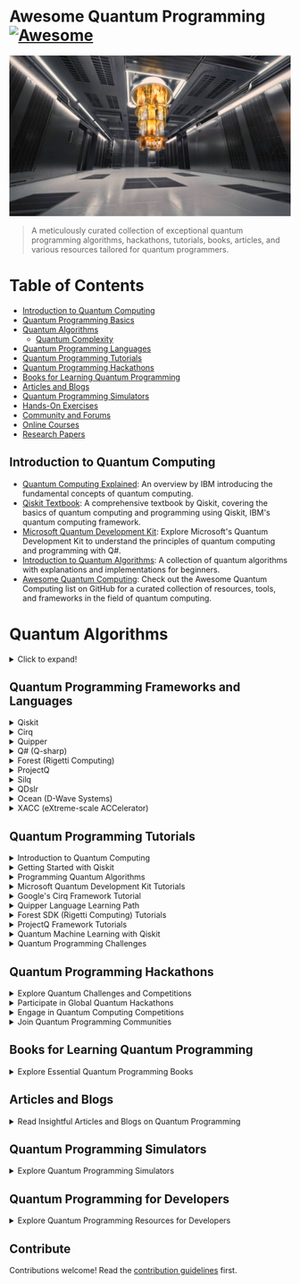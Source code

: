 # Awesome Quantum Programming[![Awesome](https://awesome.re/badge.svg)](https://awesome.re)

![Quantum Programming](quantum_programming.png)

> A meticulously curated collection of exceptional quantum programming algorithms, hackathons, tutorials, books, articles, and various resources tailored for quantum programmers.

# Table of Contents

- [Introduction to Quantum Computing](#introduction-to-quantum-computing)
- [Quantum Programming Basics](#quantum-programming-basics)
- [Quantum Algorithms](#quantum-algorithms)
  - [Quantum Complexity](#quantum-complexity)
- [Quantum Programming Languages](#quantum-programming-languages)
- [Quantum Programming Tutorials](#quantum-programming-tutorials)
- [Quantum Programming Hackathons](#quantum-programming-hackathons)
- [Books for Learning Quantum Programming](#books-for-learning-quantum-programming)
- [Articles and Blogs](#articles-and-blogs)
- [Quantum Programming Simulators](#quantum-programming-simulators)
- [Hands-On Exercises](#hands-on-exercises)
- [Community and Forums](#community-and-forums)
- [Online Courses](#online-courses)
- [Research Papers](#research-papers)

## Introduction to Quantum Computing

- [Quantum Computing Explained](https://www.ibm.com/quantum-computing/learn/what-is-quantum-computing/): An overview by IBM introducing the fundamental concepts of quantum computing.
- [Qiskit Textbook](https://qiskit.org/textbook/preface.html): A comprehensive textbook by Qiskit, covering the basics of quantum computing and programming using Qiskit, IBM's quantum computing framework.
- [Microsoft Quantum Development Kit](https://learn.microsoft.com/en-us/azure/quantum/): Explore Microsoft's Quantum Development Kit to understand the principles of quantum computing and programming with Q#.
- [Introduction to Quantum Algorithms](https://quantumalgorithmzoo.org/): A collection of quantum algorithms with explanations and implementations for beginners.
- [Awesome Quantum Computing](https://github.com/sindresorhus/awesome-quantum-computing): Check out the Awesome Quantum Computing list on GitHub for a curated collection of resources, tools, and frameworks in the field of quantum computing.

# Quantum Algorithms
<details>
<summary>Click to expand!</summary>

## Overview
- [Quantum Algorithms Overview](https://en.wikipedia.org/wiki/Quantum_algorithm): A comprehensive introduction to quantum algorithms, covering fundamental concepts and their applications.

## Search Algorithms
- [Grover's Algorithm](https://en.wikipedia.org/wiki/Grover%27s_algorithm): Learn about Grover's algorithm, a quantum algorithm for unstructured search that provides a quadratic speedup over classical algorithms.

## Factorization
- [Shor's Algorithm](https://en.wikipedia.org/wiki/Shor%27s_algorithm): Explore Shor's algorithm, a groundbreaking quantum algorithm that efficiently factors large numbers, posing a threat to classical public-key cryptography.

## Quantum Fourier Transform
- [Quantum Fourier Transform](https://en.wikipedia.org/wiki/Quantum_Fourier_transform): Understand the Quantum Fourier Transform, a key component in many quantum algorithms, including Shor's algorithm.

## Variational Quantum Algorithms
- [Variational Quantum Algorithms](https://en.wikipedia.org/wiki/Variational_quantum_algorithm): Delve into variational quantum algorithms, a class of algorithms that use quantum computers to optimize a parameterized quantum circuit for specific tasks.

## Machine Learning
- [Quantum Machine Learning](https://en.wikipedia.org/wiki/Quantum_machine_learning): Explore the intersection of quantum computing and machine learning, including algorithms that leverage quantum parallelism to enhance computational efficiency.

## Quantum Walks
- [Quantum Walks](https://en.wikipedia.org/wiki/Quantum_walk): Learn about quantum walks, a quantum analog to classical random walks, with applications in algorithm design and quantum information processing.

## Adiabatic Quantum Computing
- [Adiabatic Quantum Computing](https://en.wikipedia.org/wiki/Adiabatic_quantum_computation): Understand adiabatic quantum computing, an alternative approach to quantum computation based on the adiabatic theorem.

## Combinatorial Optimization
- [Quantum Approximate Optimization Algorithm (QAOA)](https://en.wikipedia.org/wiki/Quantum_approximate_optimization_algorithm): Explore QAOA, a quantum algorithm designed for combinatorial optimization problems, with applications in various fields.

## Quantum Complexity
- [BQP Complexity Class](https://en.wikipedia.org/wiki/BQP): Learn about the Bounded-error Quantum Polynomial time (BQP) complexity class, which characterizes problems efficiently solvable by a quantum computer.

</details>

## Quantum Programming Frameworks and Languages

<details>
<summary>Qiskit</summary>

- Developed by [IBM](http://www.research.ibm.com/ibm-q/).
- Open-source and widely used.
- Comprehensive suite for quantum computing.
</details>

<details>
<summary>Cirq</summary>

- Developed by [Google](https://quantumai.google/cirq).
- Targets NISQ (Noisy Intermediate-Scale Quantum) devices.
- Focuses on defining and simulating quantum circuits.
</details>

<details>
<summary>Quipper</summary>

- Developed by [Microsoft Research and the University of Oxford](https://www.maths.ox.ac.uk/groups/computational-foundations-computer-science/quantum-computing).
- High-level quantum programming language.
- Emphasizes a functional programming approach.
</details>

<details>
<summary>Q# (Q-sharp)</summary>

- Developed by [Microsoft](https://learn.microsoft.com/en-us/azure/quantum/).
- Part of the Quantum Development Kit.
- Integrates with Visual Studio.
</details>

<details>
<summary>Forest (Rigetti Computing)</summary>

- Includes Quil (Quantum Instruction Language).
- Open-source and part of the [Forest SDK](https://www.rigetti.com/forest).
</details>

<details>
<summary>ProjectQ</summary>

- Open-source framework.
- Enables quantum programming using high-level Python syntax.
- Aims to support various quantum hardware architectures.
</details>

<details>
<summary>Silq</summary>

- Developed by [ETH Zurich](https://silq.ethz.ch/).
- Focuses on improving expressiveness and safety.
- Introduces high-level abstractions.
</details>

<details>
<summary>QDslr</summary>

- Quantum Domain-Specific Language for Rigetti quantum processors.
- Designed to simplify quantum program development.
- Aims to make quantum computing more accessible.
</details>

<details>
<summary>Ocean (D-Wave Systems)</summary>

- Provides tools for quantum annealing.
- D-Wave's quantum processing unit (QPU) is accessed through [Ocean](https://docs.ocean.dwavesys.com/).
</details>

<details>
<summary>XACC (eXtreme-scale ACCelerator)</summary>

- Quantum programming framework.
- Supports various quantum and classical accelerators.
- Aims to provide a hardware-agnostic approach.
</details>

## Quantum Programming Tutorials

<details>
<summary>Introduction to Quantum Computing</summary>

- [Quantum Computing Basics](https://www.ibm.com/quantum-computing/learn/what-is-quantum-computing/)
- [Understanding Qubits and Quantum Gates](https://www.quantum-inspire.com/kbase/qubit-technology/)
- [Quantum Superposition and Entanglement](https://www.scientificamerican.com/article/quantum-superposition-and-entanglement/)
</details>

<details>
<summary>Getting Started with Qiskit</summary>

- [Qiskit Installation Guide](https://qiskit.org/documentation/install.html)
- [Creating Your First Quantum Circuit](https://qiskit.org/documentation/tutorials/circuits/1_getting_started_with_qiskit.html)
- [Simulating Quantum Circuits with Qiskit](https://qiskit.org/documentation/tutorials/circuits/3_simulator_backends.html)
</details>

<details>
<summary>Programming Quantum Algorithms</summary>

- [Implementing Grover's Algorithm](https://quantum-computing.ibm.com/docs/guide/q-algos/grover)
- [Shor's Algorithm and Quantum Factorization](https://www.scottaaronson.com/blog/?p=208)
- [Quantum Machine Learning Basics](https://www.cs.umd.edu/class/fall2020/cmsc657/projects/group_5.pdf)
</details>

<details>
<summary>Microsoft Quantum Development Kit Tutorials</summary>

- [Introduction to Q# Programming](https://learn.microsoft.com/en-us/azure/quantum/quickstarts/1-install-command-line?tabs=tabid-vscode)
- [Quantum Teleportation and Quantum Error Correction](https://learn.microsoft.com/en-us/samples/ms-quantum/samples/)
- [Using Quantum Machine Learning Libraries in Q#](https://learn.microsoft.com/en-us/azure/quantum/optimization)
</details>

<details>
<summary>Google's Cirq Framework Tutorial</summary>

- [Building Quantum Circuits with Cirq](https://quantumai.google/cirq/tutorials)
- [Optimizing Quantum Algorithms for NISQ Devices](https://quantumai.google/cirq/tutorials/educators/nisq-algorithms)
- [Simulating Noisy Intermediate-Scale Quantum (NISQ) Circuits](https://quantumai.google/cirq/simulators)
</details>

<details>
<summary>Quipper Language Learning Path</summary>

- [Introduction to Quipper Programming](https://www.mathstat.dal.ca/~selinger/quipper/)
- [Functional Quantum Programming Concepts](https://www.youtube.com/watch?v=RX1FV_hXw_8)
- [Using Quipper for Quantum Circuit Design](https://arxiv.org/abs/1304.5485)
</details>

<details>
<summary>Forest SDK (Rigetti Computing) Tutorials</summary>

- [Programming Quantum Computers with Quil](https://pyquil-docs.rigetti.com/en/stable/start.html)
- [Hybrid Quantum-Classical Computing with Forest](https://pyquil-docs.rigetti.com/en/stable/wavefunction_simulator.html)
- [Accessing Quantum Cloud Services with Forest](https://www.rigetti.com/forest)
</details>

<details>
<summary>ProjectQ Framework Tutorials</summary>

- [Quantum Programming in Python with ProjectQ](https://projectq.readthedocs.io/en/latest/tutorials.html)
- [High-Level Quantum Abstractions in ProjectQ](https://projectq.readthedocs.io/en/latest/projects/high-level-abstractions.html)
- [Running Quantum Programs on Different Architectures](https://projectq.readthedocs.io/en/latest/projects/architectures.html)
</details>

<details>
<summary>Quantum Machine Learning with Qiskit</summary>

- [Introduction to Quantum Machine Learning](https://qiskit.org/textbook/ch-machine-learning/machine-learning-qiskit-p1.html)
- [Implementing Quantum Neural Networks](https://qiskit.org/textbook/ch-machine-learning/machine-learning-qiskit-p2.html)
- [Quantum Support Vector Machines with Qiskit](https://qiskit.org/textbook/ch-machine-learning/machine-learning-qiskit-p4.html)
</details>

<details>
<summary>Quantum Programming Challenges</summary>

- [Solving Quantum Coding Challenges](https://www.hackerrank.com/domains/tutorials/10-days-of-javascript)
- [Participating in Quantum Hackathons](https://qhack.ai/)
- [Contributing to Open-Source Quantum Projects](https://github.com/topics/quantum-computing)
</details>


## Quantum Programming Hackathons

<details>
<summary>Explore Quantum Challenges and Competitions</summary>

- [IBM Quantum Challenge](https://www.ibm.com/quantum-computing/challenge)
- [Qiskit Hackathon](https://qiskit.org/events/)
- [Microsoft Quantum Challenge](https://learn.microsoft.com/en-us/azure/quantum/quantum-challenge-2022)
</details>

<details>
<summary>Participate in Global Quantum Hackathons</summary>

- [QHack](https://qhack.ai/)
- [Rigetti Quantum Computing Hackathon](https://www.rigetti.com/hackathon)
- [Quantum Open Source Foundation (QOSF) Mentorship Program](https://www.qosf.org/)
</details>

<details>
<summary>Engage in Quantum Computing Competitions</summary>

- [Google Quantum Spring Symposium](https://quantumai.googleblog.com/2022/03/recap-of-google-quantum-spring.html)
- [Quantum Software Challenges](https://www.cioe.cn/en)
- [Quantum Development Challenges on HackerRank](https://www.hackerrank.com/domains/tutorials/10-days-of-javascript)
</details>

<details>
<summary>Join Quantum Programming Communities</summary>

- [Quantum Open Source Foundation (QOSF) Community](https://qosf.org/community/)
- [Quantum Computing Stack Exchange](https://quantum.stackexchange.com/)
- [Qiskit Community Forum](https://quantumcomputing.stackexchange.com/)
</details>


## Books for Learning Quantum Programming

<details>
<summary>Explore Essential Quantum Programming Books</summary>

1. [Quantum Computation and Quantum Information](https://www.amazon.com/Quantum-Computation-Information-Anniversary-Edition/dp/1107002176) by Michael A. Nielsen and Isaac L. Chuang
2. [Quantum Computing: A Gentle Introduction](https://www.amazon.com/Quantum-Computing-Gentle-Introduction/dp/0262539530) by Eleanor G. Rieffel and Wolfgang H. Polak
3. [Programming Quantum Computers: Essential Algorithms and Code Samples](https://www.amazon.com/Programming-Quantum-Computers-Essential-Algorithms/dp/1492039683) by Eric R. Johnston, Nic Harrigan, and Mercedes Gimeno-Segovia
4. [Quantum Computing for Computer Scientists](https://www.amazon.com/Quantum-Computing-Computer-Scientists-Yanofsky/dp/0521879965) by Noson S. Yanofsky and Mirco A. Mannucci
5. [Learn Quantum Computing with Python and Q#](https://www.amazon.com/Learn-Quantum-Computing-Python-Q/dp/1484273285) by Sarah C. Kaiser and Chris Granade
</details>

## Articles and Blogs

<details>
<summary>Read Insightful Articles and Blogs on Quantum Programming</summary>

1. [Quantum Programming: Getting Started with the Basics](https://www.ibm.com/cloud/learn/quantum-programming-basics)
2. [The Quantum Quest: Top Blogs on Quantum Computing](https://medium.com/swlh/the-quantum-quest-top-blogs-on-quantum-computing-5f67da163fa3)
3. [Microsoft Quantum Blog](https://www.microsoft.com/en-us/quantum/blog/)
4. [Qiskit Blog](https://www.ibm.com/cloud/learn/quantum-programming-basics)
5. [Quantum Computing Report](https://quantumcomputingreport.com/)
</details>

## Quantum Programming Simulators

<details>
<summary>Explore Quantum Programming Simulators</summary>

1. [IBM Quantum Experience](https://www.ibm.com/quantum-computing/)
2. [Microsoft Quantum Development Kit](https://www.microsoft.com/en-us/quantum/development-kit)
3. [Qiskit](https://qiskit.org/)
4. [Rigetti Forest](https://rigetti.com/forest)
5. [Google Cirq](https://quantumai.google/cirq)
</details>

## Quantum Programming for Developers

<details>
<summary>Explore Quantum Programming Resources for Developers</summary>

### Hands-On Exercises

1. [IBM Quantum Experience - Programming Exercises](https://www.ibm.com/quantum-computing/)
2. [Microsoft Quantum Katas](https://learn.microsoft.com/en-us/azure/quantum/)
3. [Qiskit Tutorials](https://qiskit.org/documentation/tutorials/)

### Community and Forums

1. [Quantum Computing Stack Exchange](https://quantum.stackexchange.com/)
2. [IBM Quantum Community](https://quantum-computing.ibm.com/docs/collaborative/)
3. [Qiskit Community](https://qiskit.org/community)

### Online Courses

1. [edX - Quantum Machine Learning](https://www.edx.org/professional-certificate/quantum-machine-learning)
2. [Coursera - Quantum Computing for Developers](https://www.coursera.org/learn/quantum-computing-for-developers)
3. [Udacity - Introduction to Quantum Computing](https://www.udacity.com/course/intro-to-quantum-computing--nd220)
</details>

## Contribute

Contributions welcome! Read the [contribution guidelines](contributing.md) first.
